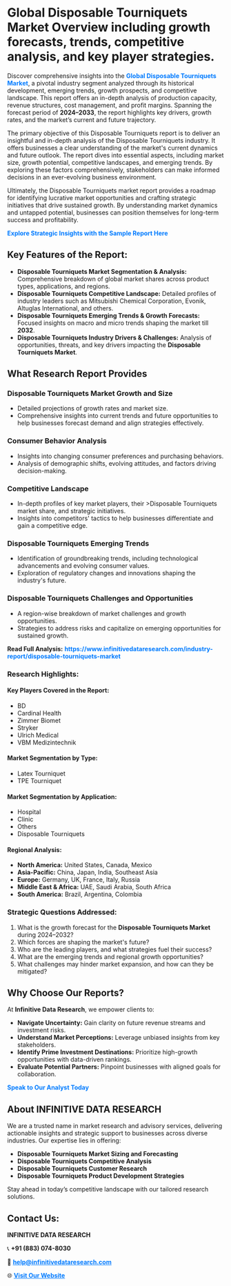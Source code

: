 <h1>Global Disposable Tourniquets Market Overview including growth forecasts, trends, competitive analysis, and key player strategies.</h1>
<p>
Discover comprehensive insights into the 
<a href="https://www.infinitivedataresearch.com/industry-report/disposable-tourniquets-market" rel="dofollow" style="color: #007BFF; text-decoration: none;"><strong>Global Disposable Tourniquets Market</strong></a>, a pivotal industry segment analyzed through its historical development, emerging trends, growth prospects, and competitive landscape. This report offers an in-depth analysis of production capacity, revenue structures, cost management, and profit margins. Spanning the forecast period of <strong>2024–2033</strong>, the report highlights key drivers, growth rates, and the market’s current and future trajectory.
</p>
<p>
The primary objective of this Disposable Tourniquets report is to deliver an insightful and in-depth analysis of the Disposable Tourniquets industry. It offers businesses a clear understanding of the market's current dynamics and future outlook. The report dives into essential aspects, including market size, growth potential, competitive landscapes, and emerging trends. By exploring these factors comprehensively, stakeholders can make informed decisions in an ever-evolving business environment.
</p>
<p>
Ultimately, the Disposable Tourniquets market report provides a roadmap for identifying lucrative market opportunities and crafting strategic initiatives that drive sustained growth. By understanding market dynamics and untapped potential, businesses can position themselves for long-term success and profitability.
</p>
<p>
<a href="https://www.infinitivedataresearch.com/request-sample/reportId=111633" style="color: #007BFF; text-decoration: none;"><strong>Explore Strategic Insights with the Sample Report Here</strong></a>
</p>

<h2>Key Features of the Report:</h2>
<ul>
<li><strong>Disposable Tourniquets Market Segmentation & Analysis:</strong> Comprehensive breakdown of global market shares across product types, applications, and regions.</li>
<li><strong>Disposable Tourniquets Competitive Landscape:</strong> Detailed profiles of industry leaders such as Mitsubishi Chemical Corporation, Evonik, Altuglas International, and others.</li>
<li><strong>Disposable Tourniquets Emerging Trends & Growth Forecasts:</strong> Focused insights on macro and micro trends shaping the market till <strong>2032</strong>.</li>
<li><strong>Disposable Tourniquets Industry Drivers & Challenges:</strong> Analysis of opportunities, threats, and key drivers impacting the <strong>Disposable Tourniquets Market</strong>.</li>
</ul>

<h2>What Research Report Provides</h2>
<h3>Disposable Tourniquets Market Growth and Size</h3>
<ul>
<li>Detailed projections of growth rates and market size.</li>
<li>Comprehensive insights into current trends and future opportunities to help businesses forecast demand and align strategies effectively.</li>
</ul>

<h3>Consumer Behavior Analysis</h3>
<ul>
<li>Insights into changing consumer preferences and purchasing behaviors.</li>
<li>Analysis of demographic shifts, evolving attitudes, and factors driving decision-making.</li>
</ul>

<h3>Competitive Landscape</h3>
<ul>
<li>In-depth profiles of key market players, their >Disposable Tourniquets market share, and strategic initiatives.</li>
<li>Insights into competitors' tactics to help businesses differentiate and gain a competitive edge.</li>
</ul>

<h3>Disposable Tourniquets Emerging Trends</h3>
<ul>
<li>Identification of groundbreaking trends, including technological advancements and evolving consumer values.</li>
<li>Exploration of regulatory changes and innovations shaping the industry's future.</li>
</ul>

<h3>Disposable Tourniquets Challenges and Opportunities</h3>
<ul>
<li>A region-wise breakdown of market challenges and growth opportunities.</li>
<li>Strategies to address risks and capitalize on emerging opportunities for sustained growth.</li>
</ul>
<p><strong>Read Full Analysis:</strong> <a href="https://www.infinitivedataresearch.com/industry-report/disposable-tourniquets-market" rel="dofollow" style="color: #007BFF; text-decoration: none;"><strong>https://www.infinitivedataresearch.com/industry-report/disposable-tourniquets-market</strong></a></p>
<h3>Research Highlights:</h3>
<h4>Key Players Covered in the Report:</h4>
<ul><li>BD</li><li>Cardinal Health</li><li>Zimmer Biomet</li><li>Stryker</li><li>Ulrich Medical</li><li>VBM Medizintechnik</li></ul>
<h4>Market Segmentation by Type:</h4>
<ul><li>Latex Tourniquet</li><li>TPE Tourniquet</li></ul>
<h4>Market Segmentation by Application:</h4>
<ul><li>Hospital</li><li>Clinic</li><li>Others</li><li>Disposable Tourniquets</li></ul>

<h4>Regional Analysis:</h4>
<ul>
<li><strong>North America:</strong> United States, Canada, Mexico</li>
<li><strong>Asia-Pacific:</strong> China, Japan, India, Southeast Asia</li>
<li><strong>Europe:</strong> Germany, UK, France, Italy, Russia</li>
<li><strong>Middle East & Africa:</strong> UAE, Saudi Arabia, South Africa</li>
<li><strong>South America:</strong> Brazil, Argentina, Colombia</li>
</ul>

<h3>Strategic Questions Addressed:</h3>
<ol>
<li>What is the growth forecast for the <strong>Disposable Tourniquets Market</strong> during 2024–2032?</li>
<li>Which forces are shaping the market's future?</li>
<li>Who are the leading players, and what strategies fuel their success?</li>
<li>What are the emerging trends and regional growth opportunities?</li>
<li>What challenges may hinder market expansion, and how can they be mitigated?</li>
</ol>

<h2>Why Choose Our Reports?</h2>
<p>At <strong>Infinitive Data Research</strong>, we empower clients to:</p>
<ul>
<li><strong>Navigate Uncertainty:</strong> Gain clarity on future revenue streams and investment risks.</li>
<li><strong>Understand Market Perceptions:</strong> Leverage unbiased insights from key stakeholders.</li>
<li><strong>Identify Prime Investment Destinations:</strong> Prioritize high-growth opportunities with data-driven rankings.</li>
<li><strong>Evaluate Potential Partners:</strong> Pinpoint businesses with aligned goals for collaboration.</li>
</ul>
<p><a href="https://www.infinitivedataresearch.com/industry-report/disposable-tourniquets-market" rel="dofollow" style="color: #007BFF; text-decoration: none;"><strong>Speak to Our Analyst Today</strong></a></p>

<h2>About INFINITIVE DATA RESEARCH</h2>
<p>We are a trusted name in market research and advisory services, delivering actionable insights and strategic support to businesses across diverse industries. Our expertise lies in offering:</p>
<ul>
<li><strong>Disposable Tourniquets Market Sizing and Forecasting</strong></li>
<li><strong>Disposable Tourniquets Competitive Analysis</strong></li>
<li><strong>Disposable Tourniquets Customer Research</strong></li>
<li><strong>Disposable Tourniquets Product Development Strategies</strong></li>
</ul>
<p>Stay ahead in today’s competitive landscape with our tailored research solutions.</p>

<h2>Contact Us:</h2>
<p><strong>INFINITIVE DATA RESEARCH</strong></p>
<p>📞 <strong>+91 (883) 074-8030</strong></p>
<p>📧 <strong><a href="mailto:help@infinitivedataresearch.com" style="color: #007BFF;">help@infinitivedataresearch.com</a></strong></p>
<p>🌐 <strong><a href="https://www.infinitivedataresearch.com" rel="dofollow" style="color: #007BFF;">Visit Our Website</a></strong></p>